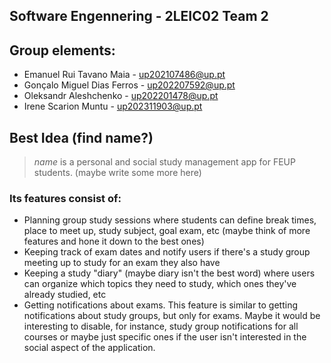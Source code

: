 ## Software Engennering - 2LEIC02 Team 2

## Group elements:
- Emanuel Rui Tavano Maia - up202107486@up.pt
- Gonçalo Miguel Dias Ferros - up202207592@up.pt
- Oleksandr Aleshchenko - up202201478@up.pt
- Irene Scarion Muntu - up202311903@up.pt

## Best Idea (find name?)
> *name* is a personal and social study management app for FEUP students. (maybe write some more here) 

### Its features consist of:
- Planning group study sessions where students can define break times, place to meet up, study subject, goal exam, etc (maybe think of more features and hone it down to the best ones) 
- Keeping track of exam dates and notify users if there's a study group meeting up to study for an exam they also have 
- Keeping a study "diary" (maybe diary isn't the best word) where users can organize which topics they need to study, which ones they've already studied, etc
- Getting notifications about exams. This feature is similar to getting notifications about study groups, but only for exams. Maybe it would be interesting to disable, for instance, study group notifications for all courses or maybe just specific ones if the user isn't interested in the social aspect of the application.
